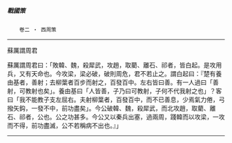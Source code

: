 

##### 戰國策
　　`卷二 ‧ 西周策`

* * *

蘇厲謂周君

蘇厲謂周君曰：「敗韓、魏，殺犀武，攻趙，取藺、離石、祁者，皆白起。是攻用兵，又有天命也。今攻梁，梁必破，破則周危，君不若止之。謂白起曰：『楚有養由基者，善射；去柳葉者百步而射之，百發百中。左右皆曰善。有一人過曰「善射，可教射也矣」。養由基曰「人皆善，子乃曰可教射，子何不代我射之也」？客曰「我不能教子支左屈右。夫射柳葉者，百發百中，而不已善息，少焉氣力倦，弓撥矢鈎，一發不中，前功盡矣」。今公破韓、魏，殺犀武，而北攻趙，取藺、離石、祁者，公也。公之功甚多。今公又以秦兵出塞，過兩周，踐韓而以攻梁，一攻而不得，前功盡滅，公不若稱病不出也。』」

* * *

